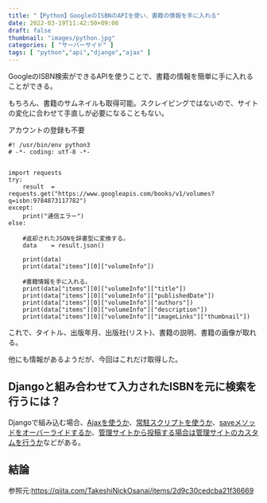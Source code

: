 ```yaml
---
title: "【Python】GoogleのISBNのAPIを使い、書籍の情報を手に入れる"
date: 2022-03-19T11:42:50+09:00
draft: false
thumbnail: "images/python.jpg"
categories: [ "サーバーサイド" ]
tags: [ "python","api","django","ajax" ]
---
```


GoogleのISBN検索ができるAPIを使うことで、書籍の情報を簡単に手に入れることができる。

もちろん、書籍のサムネイルも取得可能。スクレイピングではないので、サイトの変化に合わせて手直しが必要になることもない。

アカウントの登録も不要


    #! /usr/bin/env python3
    # -*- coding: utf-8 -*-
    
    
    import requests
    try:
        result  = requests.get("https://www.googleapis.com/books/v1/volumes?q=isbn:9784873117782")
    except:
        print("通信エラー")
    else:
    
        #返却されたJSONを辞書型に変換する。
        data    = result.json()
    
        print(data)
        print(data["items"][0]["volumeInfo"])
    
        #書籍情報を手に入れる。
        print(data["items"][0]["volumeInfo"]["title"])
        print(data["items"][0]["volumeInfo"]["publishedDate"])
        print(data["items"][0]["volumeInfo"]["authors"])
        print(data["items"][0]["volumeInfo"]["description"])
        print(data["items"][0]["volumeInfo"]["imageLinks"]["thumbnail"])


これで、タイトル、出版年月、出版社(リスト)、書籍の説明、書籍の画像が取れる。

他にも情報があるようだが、今回はこれだけ取得した。

## Djangoと組み合わせて入力されたISBNを元に検索を行うには？

Djangoで組み込む場合、[Ajaxを使うか](/post/jquery-ajax-postcode/)、[常駐スクリプトを使うか](/post/django-command-add/)、[saveメソッドをオーバーライドするか](/post/django-models-save-delete-override/)、[管理サイトから投稿する場合は管理サイトのカスタムを行うか](/post/django-admin-save-method/)などがある。


## 結論

参照元:https://qiita.com/TakeshiNickOsanai/items/2d9c30cedcba21f36669

